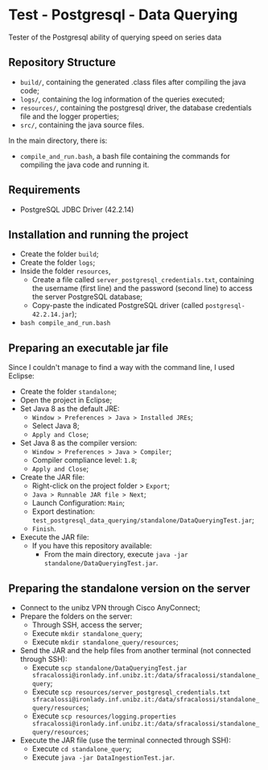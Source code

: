 # Test - Postgresql - Data Querying

Tester of the Postgresql ability of querying speed on series data

## Repository Structure
-   `build/`, containing the generated .class files after compiling the java code;
-   `logs/`, containing the log information of the queries executed;
-   `resources/`, containing the postgresql driver, the database credentials file and the logger properties;
-   `src/`, containing the java source files.

In the main directory, there is:
-   `compile_and_run.bash`, a bash file containing the commands for compiling the java code and running it.

## Requirements

-   PostgreSQL JDBC Driver (42.2.14)

## Installation and running the project

-   Create the folder `build`;
-   Create the folder `logs`;
-   Inside the folder `resources`,
    -   Create a file called `server_postgresql_credentials.txt`, containing the username (first line) and the password (second line) to access the server PostgreSQL database;
    -   Copy-paste the indicated PostgreSQL driver (called `postgresql-42.2.14.jar`);
-   `bash compile_and_run.bash`


## Preparing an executable jar file
Since I couldn't manage to find a way with the command line, I used Eclipse:
-   Create the folder `standalone`;
-   Open the project in Eclipse;
-   Set Java 8 as the default JRE:
    -   `Window > Preferences > Java > Installed JREs`;
    -   Select Java 8;
    -   `Apply and Close`;
-   Set Java 8 as the compiler version:
    -   `Window > Preferences > Java > Compiler`;
    -   Compiler compliance level: `1.8`;
    -   `Apply and Close`;
-   Create the JAR file:
    -   Right-click on the project folder > `Export`;
    -   `Java > Runnable JAR file > Next`;
    -   Launch Configuration: `Main`;
    -   Export destination: `test_postgresql_data_querying/standalone/DataQueryingTest.jar`;
    -   `Finish`.
-   Execute the JAR file:
    -   If you have this repository available:
        -   From the main directory, execute `java -jar standalone/DataQueryingTest.jar`.


## Preparing the standalone version on the server
-   Connect to the unibz VPN through Cisco AnyConnect;
-   Prepare the folders on the server:
    -   Through SSH, access the server;
    -   Execute `mkdir standalone_query`;
    -   Execute `mkdir standalone_query/resources`;
-   Send the JAR and the help files from another terminal (not connected through SSH):
    -   Execute `scp standalone/DataQueryingTest.jar sfracalossi@ironlady.inf.unibz.it:/data/sfracalossi/standalone_query`;
    -   Execute `scp resources/server_postgresql_credentials.txt sfracalossi@ironlady.inf.unibz.it:/data/sfracalossi/standalone_query/resources`;
    -   Execute `scp resources/logging.properties sfracalossi@ironlady.inf.unibz.it:/data/sfracalossi/standalone_query/resources`;
-   Execute the JAR file (use the terminal connected through SSH):
    -   Execute `cd standalone_query`;
    -   Execute `java -jar DataIngestionTest.jar`.
